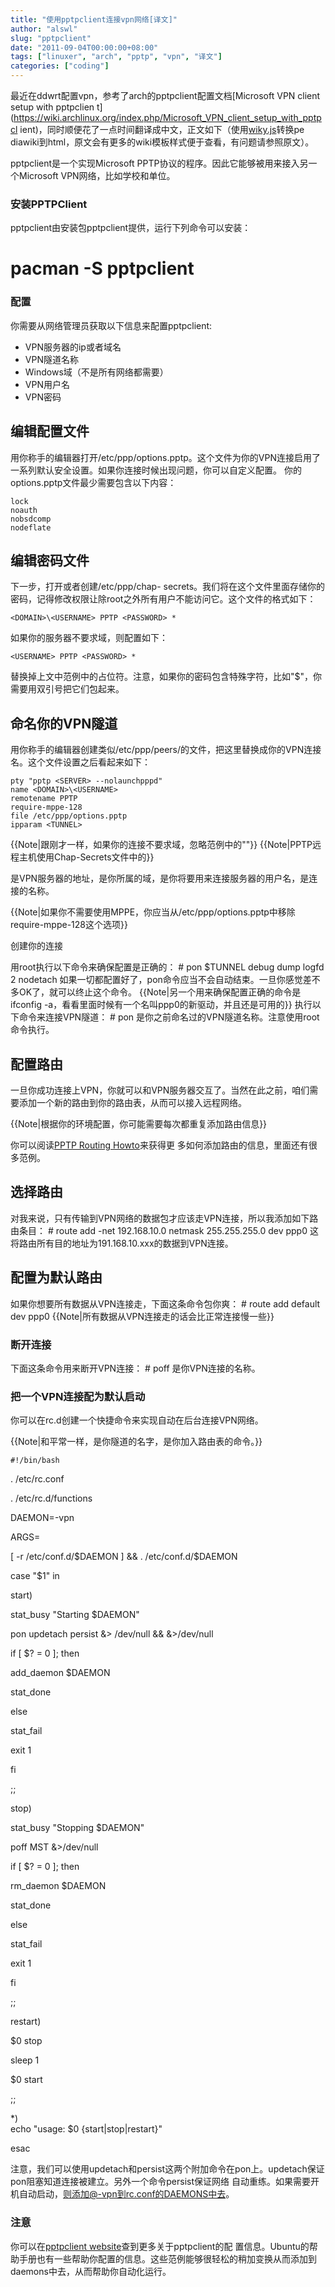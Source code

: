 ```yaml
---
title: "使用pptpclient连接vpn网络[译文]"
author: "alswl"
slug: "pptpclient"
date: "2011-09-04T00:00:00+08:00"
tags: ["linuxer", "arch", "pptp", "vpn", "译文"]
categories: ["coding"]
---
```


最近在ddwrt配置vpn，参考了arch的pptpclient配置文档[Microsoft VPN client setup with pptpclien
t](https://wiki.archlinux.org/index.php/Microsoft_VPN_client_setup_with_pptpcl
ient)，同时顺便花了一点时间翻译成中文，正文如下（使用[wiky.js](https://github.com/tanin47/wiky.js)转换pe
diawiki到html，原文会有更多的wiki模板样式便于查看，有问题请参照原文）。

pptpclient是一个实现Microsoft PPTP协议的程序。因此它能够被用来接入另一个Microsoft VPN网络，比如学校和单位。

### 安装PPTPClient

pptpclient由安装包pptpclient提供，运行下列命令可以安装：

# pacman -S pptpclient

### 配置

你需要从网络管理员获取以下信息来配置pptpclient:

  * VPN服务器的ip或者域名
  * VPN隧道名称
  * Windows域（不是所有网络都需要）
  * VPN用户名
  * VPN密码

## 编辑配置文件

用你称手的编辑器打开/etc/ppp/options.pptp。这个文件为你的VPN连接启用了一系列默认安全设置。如果你连接时候出现问题，你可以自定义配置。
你的options.pptp文件最少需要包含以下内容：

    
    lock
    noauth
    nobsdcomp
    nodeflate
    

## 编辑密码文件

下一步，打开或者创建/etc/ppp/chap-
secrets。我们将在这个文件里面存储你的密码，记得修改权限让除root之外所有用户不能访问它。这个文件的格式如下：

    
    <DOMAIN>\<USERNAME> PPTP <PASSWORD> *

如果你的服务器不要求域，则配置如下：

    
    <USERNAME> PPTP <PASSWORD> *
    

替换掉上文中范例中的占位符。注意，如果你的密码包含特殊字符，比如"$"，你需要用双引号把它们包起来。

## 命名你的VPN隧道

用你称手的编辑器创建类似/etc/ppp/peers/的文件，把这里替换成你的VPN连接名。这个文件设置之后看起来如下：

    
    pty "pptp <SERVER> --nolaunchpppd"
    name <DOMAIN>\<USERNAME>
    remotename PPTP
    require-mppe-128
    file /etc/ppp/options.pptp
    ipparam <TUNNEL>

{{Note|跟刚才一样，如果你的连接不要求域，忽略范例中的"\"}} {{Note|PPTP远程主机使用Chap-Secrets文件中的}}

是VPN服务器的地址，是你所属的域，是你将要用来连接服务器的用户名，是连接的名称。

{{Note|如果你不需要使用MPPE，你应当从/etc/ppp/options.pptp中移除require-mppe-128这个选项}}

创建你的连接

用root执行以下命令来确保配置是正确的： # pon $TUNNEL debug dump logfd 2 nodetach
如果一切都配置好了，pon命令应当不会自动结束。一旦你感觉差不多OK了，就可以终止这个命令。 {{Note|另一个用来确保配置正确的命令是ifconfig
-a，看看里面时候有一个名叫ppp0的新驱动，并且还是可用的}} 执行以下命令来连接VPN隧道： # pon
是你之前命名过的VPN隧道名称。注意使用root命令执行。

## 配置路由

一旦你成功连接上VPN，你就可以和VPN服务器交互了。当然在此之前，咱们需要添加一个新的路由到你的路由表，从而可以接入远程网络。

{{Note|根据你的环境配置，你可能需要每次都重复添加路由信息}}

你可以阅读[PPTP Routing Howto](http://pptpclient.sourceforge.net/routing.phtml)来获得更
多如何添加路由的信息，里面还有很多范例。 

## 选择路由

对我来说，只有传输到VPN网络的数据包才应该走VPN连接，所以我添加如下路由条目： # route add -net 192.168.10.0
netmask 255.255.255.0 dev ppp0 这将路由所有目的地址为191.168.10.xxx的数据到VPN连接。


## 配置为默认路由

如果你想要所有数据从VPN连接走，下面这条命令包你爽： # route add default dev ppp0
{{Note|所有数据从VPN连接走的话会比正常连接慢一些}} 

### 断开连接

下面这条命令用来断开VPN连接： # poff  是你VPN连接的名称。

### 把一个VPN连接配为默认启动

你可以在rc.d创建一个快捷命令来实现自动在后台连接VPN网络。

{{Note|和平常一样，是你隧道的名字，是你加入路由表的命令。}}

    
    #!/bin/bash

. /etc/rc.conf

. /etc/rc.d/functions

DAEMON=<TUNNEL>-vpn

ARGS=

[ -r /etc/conf.d/$DAEMON ] && . /etc/conf.d/$DAEMON

case "$1" in

start)

stat_busy "Starting $DAEMON"

pon <TUNNEL> updetach persist &> /dev/null && <ROUTING COMMAND> &>/dev/null

if [ $? = 0 ]; then

add_daemon $DAEMON

stat_done

else

stat_fail

exit 1

fi

;;

stop)

stat_busy "Stopping $DAEMON"

poff MST &>/dev/null

if [ $? = 0 ]; then

rm_daemon $DAEMON

stat_done

else

stat_fail

exit 1

fi

;;

restart)

$0 stop

sleep 1

$0 start

;;

*)  
echo "usage: $0 {start|stop|restart}"

esac

注意，我们可以使用updetach和persist这两个附加命令在pon上。updetach保证pon阻塞知道连接被建立。另外一个命令persist保证网络
自动重练。如果需要开机自动启动，则添加@-vpn到rc.conf的DAEMONS中去。

### 注意

你可以在[pptpclient website](http://pptpclient.sourceforge.net/)查到更多关于pptpclient的配
置信息。Ubuntu的帮助手册也有一些帮助你配置的信息。这些范例能够很轻松的稍加变换从而添加到daemons中去，从而帮助你自动化运行。


